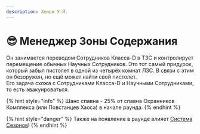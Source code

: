 ```yaml
---
description: Хенри У.Й.
---
```


# 😎 Менеджер Зоны Содержания

Он занимается переводом Сотрудников Класса-D в ТЗС и контролирует перемещение обычных Научных Сотрудников. Это тот самый придурок, который забыл пистолет в одной из четырёх комнат ЛЗС. В связи с этим он безоружен, но ещё может найти свой пистолет.\
Его задача схожа с Сотрудниками Класса-D и Научными Сотрудниками, то есть эвакуироваться.

{% hint style="info" %}
Шанс спавна - 25% от спавна Охранников Комплекса (или Повстанцев Хаоса) в начале раунда.
{% endhint %}

{% hint style="danger" %}
Также на появление в раунде влияет [Система Сезонов](../../server-systems/seasons.md)!
{% endhint %}
